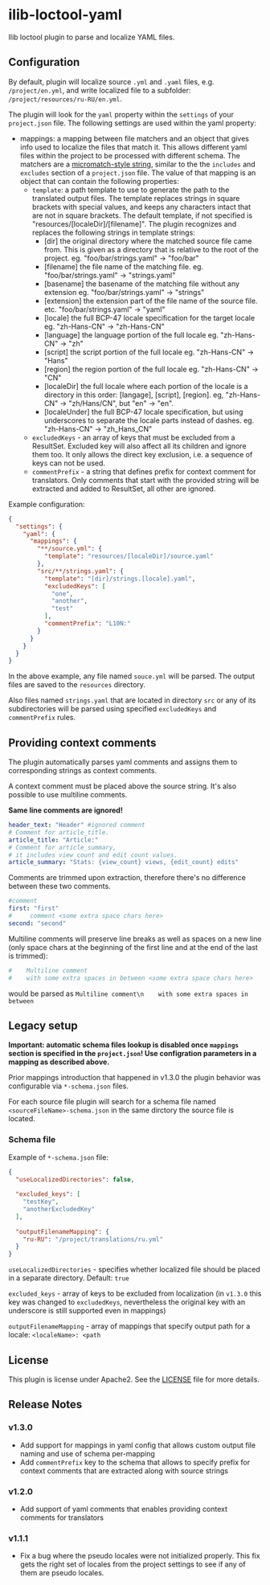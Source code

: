 # ilib-loctool-yaml

Ilib loctool plugin to parse and localize YAML files.

## Configuration

By default, plugin will localize source `.yml` and `.yaml` files,
e.g. `/project/en.yml`,  and write localized file
to a subfolder: `/project/resources/ru-RU/en.yml`.

The plugin will look for the `yaml` property within the `settings`
of your `project.json` file. The following settings are
used within the yaml property:

- mappings: a mapping between file matchers and an object that gives
  info used to localize the files that match it. This allows different
  yaml files within the project to be processed with different schema.
  The matchers are
  a [micromatch-style string](https://www.npmjs.com/package/micromatch),
  similar to the the `includes` and `excludes` section of a
  `project.json` file. The value of that mapping is an object that
  can contain the following properties:
  - `template`: a path template to use to generate the path to
    the translated output files. The template replaces strings
    in square brackets with special values, and keeps any characters
    intact that are not in square brackets. The default template,
    if not specified is "resources/[localeDir]/[filename]".
    The plugin recognizes and replaces the following strings
    in template strings:
    - [dir] the original directory where the matched source file
      came from. This is given as a directory that is relative
      to the root of the project. eg. "foo/bar/strings.yaml" -> "foo/bar"
    - [filename] the file name of the matching file.
      eg. "foo/bar/strings.yaml" -> "strings.yaml"
    - [basename] the basename of the matching file without any extension
      eg. "foo/bar/strings.yaml" -> "strings"
    - [extension] the extension part of the file name of the source file.
      etc. "foo/bar/strings.yaml" -> "yaml"
    - [locale] the full BCP-47 locale specification for the target locale
      eg. "zh-Hans-CN" -> "zh-Hans-CN"
    - [language] the language portion of the full locale
      eg. "zh-Hans-CN" -> "zh"
    - [script] the script portion of the full locale
      eg. "zh-Hans-CN" -> "Hans"
    - [region] the region portion of the full locale
      eg. "zh-Hans-CN" -> "CN"
    - [localeDir] the full locale where each portion of the locale
      is a directory in this order: [langage], [script], [region].
      eg, "zh-Hans-CN" -> "zh/Hans/CN", but "en" -> "en".
    - [localeUnder] the full BCP-47 locale specification, but using
      underscores to separate the locale parts instead of dashes.
      eg. "zh-Hans-CN" -> "zh_Hans_CN"
  - `excludedKeys` - an array of keys that must be excluded from a
    ResultSet. Excluded key will also affect all its children
    and ignore them too. It only allows the direct key exclusion,
    i.e. a sequence of keys can not be used.
  - `commentPrefix` - a string that defines prefix for context comment for
    translators. Only comments that start with the provided string will
    be extracted and added to ResultSet, all other are ignored.

Example configuration:
```json
{
  "settings": {
    "yaml": {
      "mappings": {
        "**/source.yml": {
          "template": "resources/[localeDir]/source.yaml"
        },
        "src/**/strings.yaml": {
          "template": "[dir]/strings.[locale].yaml",
          "excludedKeys": [
            "one",
            "another",
            "test"
          ],
          "commentPrefix": "L10N:"
        }
      }
    }
  }
}
```

In the above example, any file named `souce.yml` will be parsed.
The output files are saved to the `resources` directory.

Also files named `strings.yaml` that are located in directory `src`
or any of its subdirectories will be parsed using specified `excludedKeys`
and `commentPrefix` rules.

## Providing context comments

The plugin automatically parses yaml comments and assigns them
to corresponding strings as context comments.

A context comment must be placed above the source string.
It's also possible to use multiline comments.

**Same line comments are ignored!**

```yaml
header_text: "Header" #ignored comment
# Comment for article_title.
article_title: "Article:"
# Comment for article_summary,
# it includes view count and edit count values.
article_summary: "Stats: {view_count} views, {edit_count} edits"
```

Comments are trimmed upon extraction, therefore there's no
difference between these two comments.
```yaml
#comment
first: "first"
#     comment <some extra space chars here>
second: "second"
```

Multiline comments will preserve line breaks as well as spaces
on a new line (only space chars at the beginning of the
first line and at the end of the last is trimmed):

```yaml
#    Multiline comment
#    with some extra spaces in between <some extra space chars here>
```
would be parsed as
`Multiline comment\n    with some extra spaces in between`

## Legacy setup
**Important: automatic schema files lookup is disabled once `mappings`
section is specified in the `project.json`! Use configration parameters
in a mapping as described above.**

Prior mappings introduction that happened in v1.3.0 the plugin behavior
was configurable via `*-schema.json` files.

For each source file plugin will search for a schema file named
`<sourceFileName>-schema.json` in the same dirctory the source
file is located.

### Schema file

Example of `*-schema.json` file:
```json
{
  "useLocalizedDirectories": false,
  
  "excluded_keys": [
    "testKey",
    "anotherExcludedKey"
  ],
  
  "outputFilenameMapping": {
    "ru-RU": "/project/translations/ru.yml"
  }
}
```

`useLocalizedDirectories` - specifies whether localized file should
be placed in a separate directory. Default: `true`

`excluded_keys` - array of keys to be excluded from localization
(in `v1.3.0` this key was changed to `excludedKeys`, nevertheless the
original key with an underscore is still supported even in mappings)

`outputFilenameMapping` - array of mappings that
specify output path for a locale: `<localeName>: <path`

## License

This plugin is license under Apache2. See the [LICENSE](./LICENSE)
file for more details.

## Release Notes

### v1.3.0
- Add support for mappings in yaml config that allows custom output
file naming and use of schema per-mapping
- Add `commentPrefix` key to the schema that allows to specify prefix
for context comments that are extracted along with source strings

### v1.2.0
- Add support of yaml comments that enables providing context
comments for translators

### v1.1.1

- Fix a bug where the pseudo locales were not initialized properly.
  This fix gets the right set of locales from the project settings to
  see if any of them are pseudo locales.


